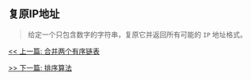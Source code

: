 ## 复原IP地址

> 给定一个只包含数字的字符串，复原它并返回所有可能的 `IP` 地址格式。


[<< 上一篇: 合并两个有序链表](1-数据结构与算法/合并两个有序链表.md)

[>> 下一篇: 排序算法](1-数据结构与算法/排序算法.md)
